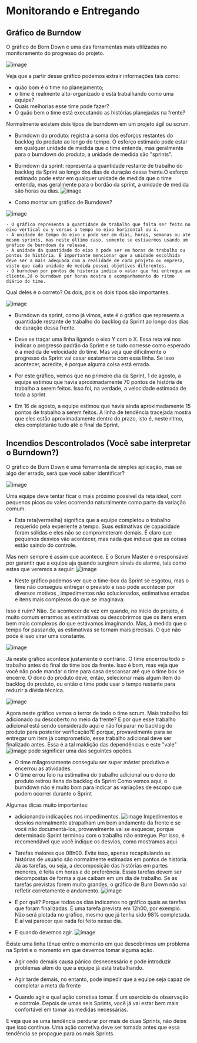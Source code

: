 # Monitorando e Entregando

## Gráfico de Burndow

O gráfico de Born Down é uma das ferramentas mais utilizadas no monitoramento do progresso do projeto.

![image](https://user-images.githubusercontent.com/52088444/232313375-b84bc8c1-c9c7-4cb6-83e8-b0efe7039ef1.png)


Veja que a partir desse gráfico podemos extrair informações tais como:
- quão bom é o time no planejamento;
- o time é realmente alto-organizado e está trabalhando como uma equipe?
- Quais melhorias esse time pode fazer?
- O quão bem o time está executando as histórias planejadas na frente?

Normalmente existem dois tipos de burndown em um projeto ágil ou scrum.
- Burndown do produto: registra a soma dos esforços restantes do backlog do produto ao longo do tempo. O esforço estimado pode estar em qualquer unidade de medida que o time entenda, mas geralmente para o burndown do produto, a unidade de medida são "sprints".
- Burndown da sprint: representa a quantidade restante de trabalho do backlog da Sprint ao longo dos dias de duração dessa frente.O esforço estimado pode estar em qualquer unidade de medida que o time entenda, mas geralmente para o bordão da sprint, a unidade de medida são horas ou dias.
![image](https://user-images.githubusercontent.com/52088444/232314019-65122252-91c5-4e79-abc7-aa0822a574d9.png)

- Como montar um gráfico de Burndown?

![image](https://user-images.githubusercontent.com/52088444/232314176-cccc61d5-a4b7-4cf0-9af9-f085278a58d6.png)

    - O gráfico representa a quantidade de trabalho que falta ser feito no eixo vertical ou y versus o tempo no eixo horizontal ou x.
    - A unidade de tempo do eixo x pode ser em dias, horas, semanas ou até mesmo sprints, mas neste último caso, somente se estivermos usando um gráfico de burndown da release.
    - A unidade da quantidade do eixo Y pode ser em horas de trabalho ou pontos de história. É importante mencionar que a unidade escolhida deve ser a mais adequada com a realidade de cada projeto ou empresa, visto que cada unidade de medida possui objetivos diferentes.
    - O burndown por pontos de história indica o valor que foi entregue ao cliente.Já o burndown por horas mostra o acompanhamento do ritmo diário do time.

Qual deles é o correto? Os dois, pois os dois tipos são importantes.

![image](https://user-images.githubusercontent.com/52088444/232314287-3521f235-426b-4324-bc2b-988f326e810e.png)

- Burndown da sprint, como já vimos, este é o gráfico que representa a quantidade restante de trabalho do backlog da Sprint ao longo dos dias de duração dessa frente.
- Deve se traçar uma linha ligando o eixo Y com o X. Essa reta vai nos indicar o progresso padrão da Sprint e se tudo corresse como esperado é a medida de velocidade do time. Mas veja que dificilmente o progresso da Sprint vai casar exatamente com essa linha. Se isso acontecer, acredite, é porque alguma coisa está errada.

- Por este gráfico, vemos que no primeiro dia da Sprint, 1 de agosto, a equipe estimou que havia aproximadamente 70 pontos de história de trabalho a serem feitos. Isso foi, na verdade, a velocidade estimada de toda a sprint.
- Em 16 de agosto, a equipe estimou que havia ainda aproximadamente 15 pontos de trabalho a serem feitos. A linha de tendência tracejada mostra que eles estão aproximadamente dentro do prazo, isto é, neste ritmo, eles completarão tudo até o final da Sprint.

## Incendios Descontrolados (Você sabe interpretar o Burndown?)

O gráfico de Burn Down é uma ferramenta de simples aplicação, mas se algo der errado, será que você saber identificar?

![image](https://user-images.githubusercontent.com/52088444/232314483-3f3a5154-7b6f-4679-9650-526fed193fe7.png)

Uma equipe deve tentar ficar o mais próximo possível da reta ideal, com pequenos picos ou vales ocorrendo naturalmente como parte da variação comum.

- Esta reta(vermelha) significa que a equipe completou o trabalho requerido pela experiente a tempo. Suas estimativas de capacidade foram sólidas e eles não se comprometeram demais. É claro que pequenos desvios vão acontecer, mas nada que indique que as coisas estão saindo do controle.

Mas nem sempre é assim que acontece. E o Scrum Master é o responsável por garantir que a equipe aja quando surgirem sinais de alarme, tais como estes que veremos a seguir:
![image](https://user-images.githubusercontent.com/52088444/232314660-3393c117-5082-4c28-bfb8-c0b29c461412.png)

- Neste gráfico podemos ver que o time-box da Sprint se esgotou, mas o time não conseguiu entregar o previsto e isso pode acontecer por diversos motivos , impedimentos não solucionados, estimativas erradas e itens mais complexos do que se imaginava.

Isso é ruim? Não. Se acontecer de vez em quando, no início do projeto, é muito comum errarmos as estimativas ou descobrirmos que os itens eram bem mais complexos do que estávamos imaginando. Mas, à medida que o tempo for passando, as estimativas se tornam mais precisas. O que não pode é isso virar uma constante.

![image](https://user-images.githubusercontent.com/52088444/232314755-a24c2a18-d355-421a-b58f-a35e341ecdff.png)

Já neste gráfico acontece justamente o contrário. O time encerrou todo o trabalho antes do final do time box da frente. Isso é bom, mas veja que você não pode mandar o time para casa descansar até que o time box se encerre. O dono do produto deve, então, selecionar mais algum item do backlog do produto, ou então o time pode usar o tempo restante para reduzir a dívida técnica.

![image](https://user-images.githubusercontent.com/52088444/232314821-5c863960-fb14-4b78-989d-2f7eeaf0b07f.png)

Agora neste gráfico vemos o terror de todo o time scrum. Mais trabalho foi adicionado ou descoberto no meio da frente? E por que esse trabalho adicional está sendo considerado aqui e não foi parar no backlog do produto para posterior verificação?E porque, provavelmente para se entregar um item já comprometido, esse trabalho adicional deve ser finalizado antes. Essa é a tal maldição das dependências e este "vale"
![image](https://user-images.githubusercontent.com/52088444/232314883-1bc82017-5612-4c13-ae01-5b79c627d5bf.png)
pode significar uma das seguintes opções.
- O time milagrosamente conseguiu ser super máster produtivo e encerrou as atividades.
- O time errou feio na estimativa do trabalho adicional ou o dono do produto retirou itens do backlog da Sprint
Como vemos aqui, o burndown não é muito bom para indicar as variações de escopo que podem ocorrer durante o Sprint

Algumas dicas muito importantes:

- adicionando indicações nos impedimentos.
![image](https://user-images.githubusercontent.com/52088444/232314968-b8fbf742-0577-4a03-ae08-6046b19bea7e.png)
Impedimentos e desvios normalmente atrapalham um bom andamento da frente e se você não documentá-los, provavelmente vai se esquecer, porque determinado Sprint terminou com o trabalho não entregue. Por isso, é recomendável que você indique os desvios, como mostramos aqui.

- Tarefas maiores que 08h00. Evite isso, apenas recapitulando as histórias de usuário são normalmente estimadas em pontos de história. Já as tarefas, ou seja, a decomposição das histórias em partes menores, é feita em horas e de preferência. Essas tarefas devem ser decompostas de forma a que caibam em um dia de trabalho.
Se as tarefas previstas forem muito grandes, o gráfico de Burn Down não vai refletir corretamente o andamento.
![image](https://user-images.githubusercontent.com/52088444/232315073-3450e0b1-7c40-408a-b829-ba78e3c87e87.png)

- E por quê? Porque todos os dias indicamos no gráfico quais as tarefas que foram finalizadas. É uma tarefa prevista em 12h00, por exemplo. Não será plotada no gráfico, mesmo que já tenha sido 98% completada. E aí vai parecer que nada foi feito nesse dia.

- E quando devemos agir.
 ![image](https://user-images.githubusercontent.com/52088444/232315156-895ccb64-c65e-4fe7-9065-6d93c18f7f58.png)

Existe uma linha tênue entre o momento em que descobrimos um problema na Sprint e o momento em que devemos tomar alguma ação.
- Agir cedo demais causa pânico desnecessário e pode introduzir problemas além do que a equipe já está trabalhando.
- Agir tarde demais, no entanto, pode impedir que a equipe seja capaz de completar a meta da frente

- Quando agir e qual ação corretiva tomar. É um exercício de observação e controle. Depois de umas seis Sprints, você já vai estar bem mais confortável em tomar as medidas necessárias.

E veja que se uma tendência perdurar por mais de duas Sprints, não deixe que isso continue. Uma ação corretiva deve ser tomada antes que essa tendência se propague para os mais Sprints.





